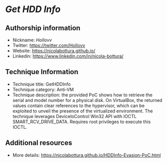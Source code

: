 # *Get HDD Info*

## Authorship information
* Nickname: *HoIIovv*
* Twitter: https://twitter.com/HoIIovv
* Website: https://nicolabottura.github.io/
* Linkedin: https://www.linkedin.com/in/nicola-bottura/
  
## Technique Information
* Technique title: GetHDDInfo
* Technique category: Anti-VM
* Technique description: the provided PoC shows how to retrieve the serial and model number for a physical disk. On VirtualBox, the returned values contain clear references to the hypervisor, which can be exploited to unveil the presence of the virtualized environment. The technique leverages DeviceIoControl Win32 API with IOCTL SMART_RCV_DRIVE_DATA. Requires root privileges to execute this IOCTL.

## Additional resources
* More details: https://nicolabottura.github.io/HDDInfo-Evasion-PoC.html
